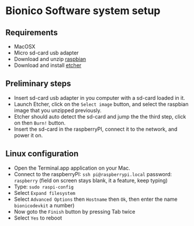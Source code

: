 # Bionico Software system setup

## Requirements

- MacOSX
- Micro sd-card usb adapter
- Download and unzip
  [raspbian](https://downloads.raspberrypi.org/raspbian_lite_latest)
- Download and install [etcher](http://www.etcher.io/)

## Preliminary steps

- Insert sd-card usb adapter in you computer with a sd-card loaded in
  it.
- Launch Etcher, click on the `Select image` button, and select the
  raspbian image that you unzipped previously.
- Etcher should auto detect the sd-card and jump the the third step,
  click on then `Burn!` button.
- Insert the sd-card in the raspberryPI, connect it to the network, and
  power it on.

## Linux configuration

- Open the Terminal.app application on your Mac.
- Connect to the raspberryPI: `ssh pi@raspberrypi.local`
  password: `raspberry` (field on screen stays blank, it a feature, keep
typing)
- Type: `sudo raspi-config`
- Select `Expand filesystem`
- Select `Advanced Options` then `Hostname` then `Ok`, then enter the
  name `bionicodevkit`
a number)
- Now goto the `Finish` button by pressing Tab twice
- Select `Yes` to reboot

